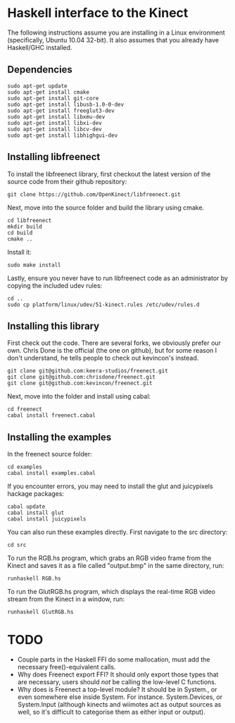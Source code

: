 # Haskell interface to the Kinect

The following instructions assume you are installing in a Linux environment (specifically, Ubuntu 10.04 32-bit). It also assumes that you already have Haskell/GHC installed.

## Dependencies

    sudo apt-get update
    sudo apt-get install cmake
    sudo apt-get install git-core
    sudo apt-get install libusb-1.0-0-dev
    sudo apt-get install freeglut3-dev
    sudo apt-get install libxmu-dev
    sudo apt-get install libxi-dev
    sudo apt-get install libcv-dev
    sudo apt-get install libhighgui-dev

## Installing libfreenect

To install the libfreenect library, first checkout the latest version of the source code from their github repository:

    git clone https://github.com/OpenKinect/libfreenect.git

Next, move into the source folder and build the library using cmake.

    cd libfreenect
    mkdir build
    cd build
    cmake ..

Install it:

    sudo make install

Lastly, ensure you never have to run libfreenect code as an administrator by copying the included udev rules:

    cd ..
    sudo cp platform/linux/udev/51-kinect.rules /etc/udev/rules.d

## Installing this library

First check out the code. There are several forks, we obviously prefer our own.
Chris Done is the official (the one on github), but for some reason I don't
understand, he tells people to check out kevincon's instead.

    git clone git@github.com:keera-studios/freenect.git
    git clone git@github.com:chrisdone/freenect.git
    git clone git@github.com:kevincon/freenect.git

Next, move into the folder and install using cabal:

    cd freenect
    cabal install freenect.cabal

## Installing the examples

In the freenect source folder:

    cd examples
    cabal install examples.cabal

If you encounter errors, you may need to install the glut and juicypixels hackage packages:

    cabal update
    cabal install glut
    cabal install juicypixels

You can also run these examples directly. First navigate to the src directory:

    cd src

To run the RGB.hs program, which grabs an RGB video frame from the Kinect and saves it as a file called "output.bmp" in the same directory, run:

    runhaskell RGB.hs

To run the GlutRGB.hs program, which displays the real-time RGB video stream from the Kinect in a window, run:

    runhaskell GlutRGB.hs
    
# TODO

* Couple parts in the Haskell FFI do some mallocation, must add the necessary free()-equivalent calls.
* Why does Freenect export FFI? It should only export those types that are necessary,
  users should *not* be calling the low-level C functions.
* Why does is Freenect a top-level module? It should be in System., or even somewhere
  else inside System. For instance. System.Devices, or System.Input (although kinects
  and wiimotes act as output sources as well, so it's difficult to categorise them
  as either input or output).

